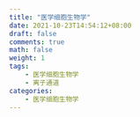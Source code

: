 ```yaml
---
title: "医学细胞生物学"
date: 2021-10-23T14:54:12+08:00
draft: false
comments: true
math: false
weight: 1
tags:
    - 医学细胞生物学
    - 离子通道
categories:
    - 医学细胞生物学
---
```


